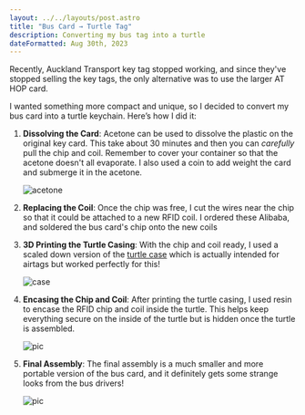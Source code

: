 ```yaml
---
layout: ../../layouts/post.astro
title: "Bus Card → Turtle Tag"
description: Converting my bus tag into a turtle
dateFormatted: Aug 30th, 2023
---
```


Recently, Auckland Transport key tag stopped working, and since they've stopped selling the key tags, the only alternative was to use the larger AT HOP card. 

I wanted something more compact and unique, so I decided to convert my bus card into a turtle keychain. Here’s how I did it:


1. **Dissolving the Card**:
   Acetone can be used to dissolve the plastic on the original key card. This take about 30 minutes and then you can _carefully_ pull the chip and coil. Remember to cover your container so that the acetone doesn't all evaporate. I also used a coin to add weight the card and submerge it in the acetone.

    ![acetone](/assets/images/projects/turtle/acetone.JPG)
   
2. **Replacing the Coil**:
   Once the chip was free, I cut the wires near the chip so that it could be attached to a new RFID coil. I ordered these Alibaba, and soldered the bus card's chip onto the new coils


3. **3D Printing the Turtle Casing**:
   With the chip and coil ready, I used a scaled down version of the [turtle case](https://cults3d.com/en/3d-model/gadget/airtag-turtle-keychain) which is actually intended for airtags but worked perfectly for this!

   ![case](/assets/images/projects/turtle/case.png)

4. **Encasing the Chip and Coil**:
   After printing the turtle casing, I used resin to encase the RFID chip and coil inside the turtle. This helps keep everything secure on the inside of the turtle but is hidden once the turtle is assembled.

   ![pic](/assets/images/projects/turtle.JPG)


5. **Final Assembly**:
   The final assembly is a much smaller and more portable version of the bus card, and it definitely gets some strange looks from the bus drivers!

   ![pic](/assets/images/projects/turtle/final.JPG)
   

